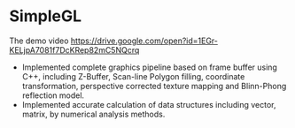 # SimpleGL

The demo video https://drive.google.com/open?id=1EGr-KELjpA7081f7DcKRep82mC5NQcrq

- Implemented complete graphics pipeline based on frame buffer using C++, including Z-Buffer, Scan-line Polygon filling, coordinate transformation, perspective corrected texture mapping and Blinn-Phong reflection model.
- Implemented accurate calculation of data structures including vector, matrix, by numerical analysis methods.
